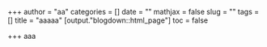 +++
author = "aa"
categories = []
date = ""
mathjax = false
slug = ""
tags = []
title = "aaaaa"
[output."blogdown::html_page"]
toc = false

+++
aaa